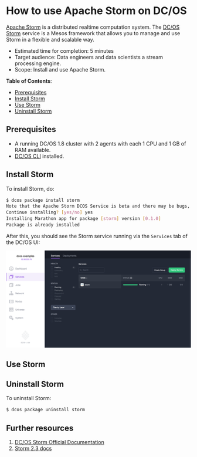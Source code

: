 # How to use Apache Storm on DC/OS

[Apache Storm](http://storm.apache.org) is a distributed realtime computation system.
The [DC/OS Storm](https://github.com/mesos/storm) service is a Mesos framework that allows you to manage
and use Storm in a flexible and scalable way.

- Estimated time for completion: 5 minutes
- Target audience: Data engineers and data scientists a stream processing engine.
- Scope: Install and use Apache Storm.

**Table of Contents**:

- [Prerequisites](#prerequisites)
- [Install Storm](#install-storm)
- [Use Storm](#use-storm)
- [Uninstall Storm](#uninstall-storm)

## Prerequisites

- A running DC/OS 1.8 cluster with 2 agents with each 1 CPU and 1 GB of RAM available.
- [DC/OS CLI](https://dcos.io/docs/1.8/usage/cli/install/) installed.

## Install Storm

To install Storm, do:

```bash
$ dcos package install storm
Note that the Apache Storm DCOS Service is beta and there may be bugs, incomplete features, incorrect documentation or other discrepancies.
Continue installing? [yes/no] yes
Installing Marathon app for package [storm] version [0.1.0]
Package is already installed
```

After this, you should see the Storm service running via the `Services` tab of the DC/OS UI:

![Storm DC/OS service](img/services.png)

## Use Storm

## Uninstall Storm

To uninstall Storm:

```bash
$ dcos package uninstall storm
```

## Further resources

1. [DC/OS Storm Official Documentation](http://mesos-elasticsearch.readthedocs.io/en/latest/)
1. [Storm 2.3 docs](https://www.elastic.co/guide/en/elasticsearch/reference/2.3/index.html)


